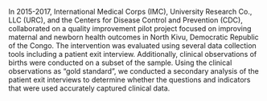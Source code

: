 In 2015-2017, International Medical Corps (IMC), University Research Co., LLC (URC), and the Centers for Disease Control and Prevention (CDC), collaborated on a quality improvement pilot project focused on improving maternal and newborn health outcomes in North Kivu, Democratic Republic of the Congo. The intervention was evaluated using several data collection tools including a patient exit interview. Additionally, clinical observations of births were conducted on a subset of the sample. Using the clinical observations as “gold standard”, we conducted a secondary analysis of the patient exit interviews to determine whether the questions and indicators that were used accurately captured clinical data. 
